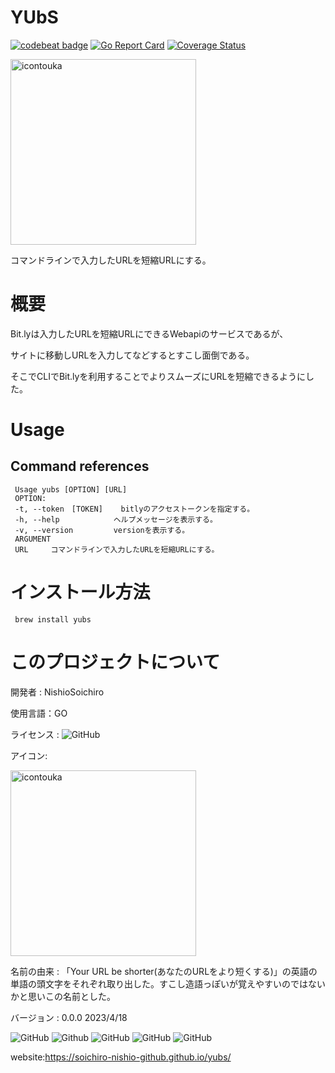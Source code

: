 # YUbS

<a href="https://codebeat.co/projects/github-com-soichiro-nishio-github-yubs-main"><img alt="codebeat badge" src="https://codebeat.co/badges/ee6d2728-d9ca-4195-bf4e-0b533db74bef" /></a> 
[![Go Report Card](https://goreportcard.com/badge/github.com/SOICHIRO-NISHIO-github/YUbS)](https://goreportcard.com/report/github.com/SOICHIRO-NISHIO-github/YUbS)
<a href='https://coveralls.io/github/SOICHIRO-NISHIO-github/YUbS?branch=main'><img src='https://coveralls.io/repos/github/SOICHIRO-NISHIO-github/YUbS/badge.svg?branch=main' alt='Coverage Status' /></a>


<img width="297" alt="icontouka" src="https://user-images.githubusercontent.com/130431199/233415684-aae0eb68-a13c-4d33-ac68-4ced5586357a.png">

コマンドラインで入力したURLを短縮URLにする。

# 概要

Bit.lyは入力したURLを短縮URLにできるWebapiのサービスであるが、

サイトに移動しURLを入力してなどするとすこし面倒である。

そこでCLIでBit.lyを利用することでよりスムーズにURLを短縮できるようにした。

# Usage
## Command references

     Usage yubs [OPTION] [URL]  
     OPTION:
     -t, --token　[TOKEN]    bitlyのアクセストークンを指定する。
     -h, --help            ヘルプメッセージを表示する。
     -v, --version         versionを表示する。
     ARGUMENT
     URL     コマンドラインで入力したURLを短縮URLにする。
     


# インストール方法
     brew install yubs 
   
# このプロジェクトについて

開発者 : NishioSoichiro

使用言語：GO

ライセンス : <img alt="GitHub" src="https://img.shields.io/github/license/SOICHIRO-NISHIO-github/YUbS">

アイコン:

<img width="297" alt="icontouka" src="https://user-images.githubusercontent.com/130431199/233415684-aae0eb68-a13c-4d33-ac68-4ced5586357a.png">

名前の由来 : 「Your URL be shorter(あなたのURLをより短くする)」の英語の単語の頭文字をそれぞれ取り出した。すこし造語っぽいが覚えやすいのではないかと思いこの名前とした。

バージョン : 0.0.0 2023/4/18 

<img alt="GitHub" src="https://img.shields.io/badge/YUbS-URL__shorter-red"> <img alt="Github" src="https://img.shields.io/badge/Developer-Soichiro%20Nishio-blue"> <img alt="GitHub" src=https://img.shields.io/badge/Langage-GO-brightgreen> <img alt="GitHub" src="https://img.shields.io/badge/Version-0.0.0-yellow"> <img alt="GitHub" src="https://img.shields.io/github/license/SOICHIRO-NISHIO-github/YUbS">

website:https://soichiro-nishio-github.github.io/yubs/

  
  



